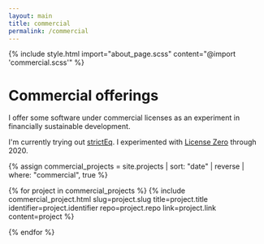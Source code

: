 ```yaml
---
layout: main
title: commercial
permalink: /commercial
---
```


{% include style.html import="about_page.scss" content="@import 'commercial.scss'" %}

# Commercial offerings

I offer some software under commercial licenses as an experiment in financially sustainable development. 

I'm currently trying out [strictEq](https://stricteq.com/).
I experimented with [License Zero](https://licensezero.com/) through 2020.

{% assign commercial_projects = site.projects | sort: "date" | reverse  | where: "commercial", true %}

{% for project in commercial_projects %}
  {% include commercial_project.html
    slug=project.slug
    title=project.title
    identifier=project.identifier
    repo=project.repo
    link=project.link
    content=project
  %}

{% endfor %}

<div style="display: none">
  {% include icon_gh.svg %}
</div>
